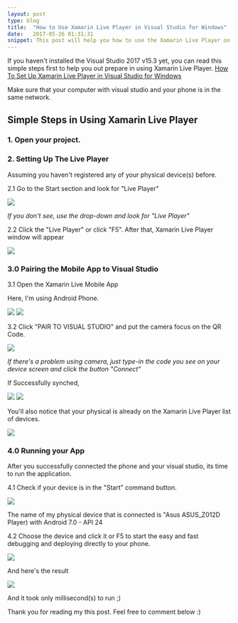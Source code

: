 ```yaml
---
layout: post
type: blog
title:  "How to Use Xamarin Live Player in Visual Studio for Windows"
date:   2017-05-26 01:31:31
snippet: This post will help you how to use the Xamarin Live Player on your installed Visual Studio 2017 v.15.3 with updated Xamarin for Visual Studio
---
```


If you haven't installed the Visual Studio 2017 v15.3 yet, you can read this simple steps first to help you out prepare in using Xamarin Live Player. 
<a href="https://deanilvincent.github.io//2017/05/26/how-to-set-up-xamarin-live-player-in-visual-studio-for-windows/">How To Set Up Xamarin Live Player in Visual Studio for Windows</a>

Make sure that your computer with visual studio and your phone is in the same network.

## Simple Steps in Using Xamarin Live Player

### 1. Open your project.

### 2. Setting Up The Live Player

Assuming you haven't registered any of your physical device(s) before.

2.1 Go to the Start section and look for "Live Player"

<img src="https://cloud.githubusercontent.com/assets/10904957/26503101/feb24b84-4271-11e7-8ad6-2a2c43b2fe13.PNG"/>

<i>If you don't see, use the drop-down and look for "Live Player"</i>

2.2 Click the "Live Player" or click "F5". After that, Xamarin Live Player window will appear

<img src="https://cloud.githubusercontent.com/assets/10904957/26506304/9b918bd4-427e-11e7-949a-7b94410fd258.PNG"/>

### 3.0 Pairing the Mobile App to Visual Studio

3.1 Open the Xamarin Live Mobile App

Here, I'm using Android Phone.

<img src="https://cloud.githubusercontent.com/assets/10904957/26506508/815ab348-427f-11e7-97d5-a954461612e6.jpg"/>

<img src="https://cloud.githubusercontent.com/assets/10904957/26506507/81095c5a-427f-11e7-83ce-dafd4d003ceb.jpg"/>

3.2 Click "PAIR TO VISUAL STUDIO" and put the camera focus on the QR Code.

<img src="https://cloud.githubusercontent.com/assets/10904957/26506792/4eb1bc42-4280-11e7-9432-200ed2eeb61c.jpg"/>

<i>If there's a problem using camera, just type-in the code you see on your device screen and click the button "Connect"</i>

If Successfully synched, 

<img src="https://cloud.githubusercontent.com/assets/10904957/26507093/63836e4e-4281-11e7-989c-dc33f0fbebc0.jpg"/>

<img src="https://cloud.githubusercontent.com/assets/10904957/26507094/6393b8b2-4281-11e7-91f2-0a034a0f00cb.jpg"/>

You'll also notice that your physical is already on the Xamarin Live Player list of devices.

<img src="https://cloud.githubusercontent.com/assets/10904957/26507059/3c787a1a-4281-11e7-8e9a-0a06b9d01f37.PNG"/>

### 4.0 Running your App

After you successfully connected the phone and your visual studio, its time to run the application.

4.1 Check if your device is in the "Start" command button.

<img src="https://cloud.githubusercontent.com/assets/10904957/26507447/f73b3fbc-4282-11e7-8aba-da255ab05cb4.png"/>

The name of my physical device that is connected is "Asus ASUS_Z012D Player) with Android 7.0 - API 24

4.2 Choose the device and click it or F5 to start the easy and fast debugging and deploying directly to your phone.

<img src="https://cloud.githubusercontent.com/assets/10904957/26507555/7a56e090-4283-11e7-8c29-07a6a2765624.PNG"/>

And here's the result

<img src="https://cloud.githubusercontent.com/assets/10904957/26507663/f94f8eba-4283-11e7-8598-a2d56e759e59.jpg"/>

And it took only millisecond(s) to run ;)

Thank you for reading my this post. Feel free to comment below :)

<script async src="//pagead2.googlesyndication.com/pagead/js/adsbygoogle.js"></script>
<!-- BlogSiteAds -->
<ins class="adsbygoogle"
     style="display:block"
     data-ad-client="ca-pub-1252568031878890"
     data-ad-slot="8678244963"
     data-ad-format="auto"></ins>
<script>
(adsbygoogle = window.adsbygoogle || []).push({});
</script>
